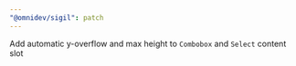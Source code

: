 ```yaml
---
"@omnidev/sigil": patch
---
```


Add automatic y-overflow and max height to `Combobox` and `Select` content slot
